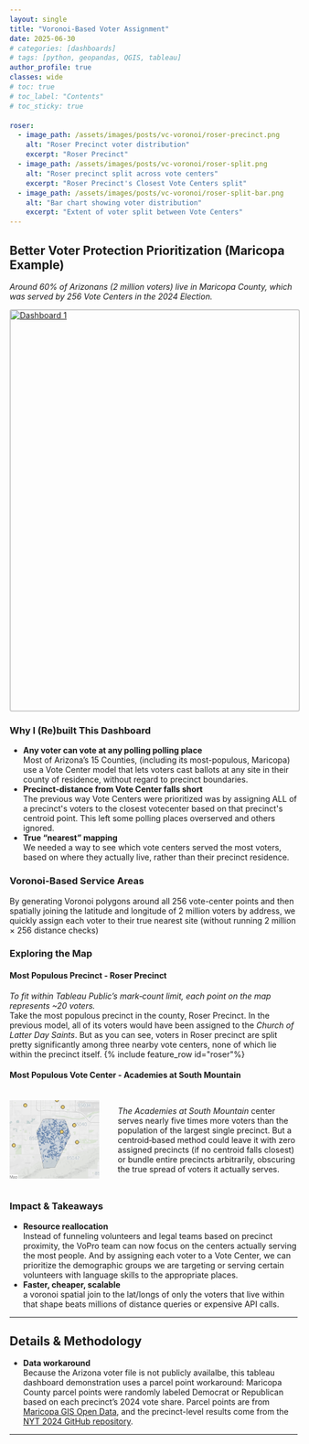 ```yaml
---
layout: single
title: "Voronoi-Based Voter Assignment"
date: 2025-06-30
# categories: [dashboards]
# tags: [python, geopandas, QGIS, tableau]
author_profile: true
classes: wide
# toc: true
# toc_label: "Contents"
# toc_sticky: true

roser:
  - image_path: /assets/images/posts/vc-voronoi/roser-precinct.png
    alt: "Roser Precinct voter distribution"
    excerpt: "Roser Precinct"
  - image_path: /assets/images/posts/vc-voronoi/roser-split.png
    alt: "Roser precinct split across vote centers"
    excerpt: "Roser Precinct's Closest Vote Centers split"
  - image_path: /assets/images/posts/vc-voronoi/roser-split-bar.png
    alt: "Bar chart showing voter distribution"
    excerpt: "Extent of voter split between Vote Centers"
---
```

<style>
.page__content {
  font-size: 0.8rem;
}
</style>

## Better Voter Protection Prioritization (Maricopa Example)
*Around 60% of Arizonans (2 million voters) live in Maricopa County, which was served by 256 Vote Centers in the 2024 Election.*

<div class='tableauPlaceholder' id='viz1750525153359' style='position: relative; width: 100%; height: 700px; overflow: hidden; border: 2px solid #ccc; border-radius: 4px;'>
    <noscript>
      <a href='#'>
        <img alt='Dashboard 1' src='https://public.tableau.com/static/images/Ma/MaricopaCountyPrecinctv_VoteCenterAggregation/Dashboard1_rss.png' style='border: none; width:100%;' />
      </a>
    </noscript>
    <object class='tableauViz' style='display:none; width:100%; height:700px; overflow: hidden;'>
      <param name='host_url' value='https%3A%2F%2Fpublic.tableau.com%2F' />
      <param name='embed_code_version' value='3' />
      <param name='site_root' value='' />
      <param name='name' value='MaricopaCountyPrecinctv_VoteCenterAggregation/Dashboard1' />
      <param name='tabs' value='no' />
      <param name='toolbar' value='yes' />
      <param name='static_image' value='https://public.tableau.com/static/images/Ma/MaricopaCountyPrecinctv_VoteCenterAggregation/Dashboard1/1.png' />
      <param name='animate_transition' value='yes' />
      <param name='display_static_image' value='yes' />
      <param name='display_spinner' value='yes' />
      <param name='display_overlay' value='yes' />
      <param name='display_count' value='yes' />
      <param name='language' value='en-US' />
      <param name='showVizHome' value='no' />
      <param name='scrollbars' value='no' />
    </object>
  </div>
  <script>
    var divElement = document.getElementById('viz1750525153359');
    var vizElement = divElement.getElementsByTagName('object')[0];
    
    vizElement.style.width = '100%';
    vizElement.style.height = '700px';
    
    var scriptElement = document.createElement('script');
    scriptElement.src = 'https://public.tableau.com/javascripts/api/viz_v1.js';
    vizElement.parentNode.insertBefore(scriptElement, vizElement);
  </script>


### Why I (Re)built This Dashboard
- **Any voter can vote at any polling polling place**  
  Most of Arizona’s 15 Counties, (including its most-populous, Maricopa) use a Vote Center model that lets voters cast ballots at any site in their county of residence, without regard to precinct boundaries.
- **Precinct-distance from Vote Center falls short**  
   The previous way Vote Centers were prioritized was by assigning ALL of a precinct's voters to the closest votecenter based on that precinct's centroid point. This left some polling places overserved and others ignored. 
- **True “nearest” mapping**  
  We needed a way to see which vote centers served the most voters, based on where they actually live, rather than their precinct residence.

### Voronoi-Based Service Areas
By generating Voronoi polygons around all 256 vote-center points and then spatially joining the latitude and longitude of 2 million voters by address, we quickly assign each voter to their true nearest site (without running 2 million × 256 distance checks)

### Exploring the Map

#### Most Populous Precinct - Roser Precinct
*To fit within Tableau Public’s mark‐count limit, each point on the map represents ~20 voters.*  
Take the most populous precinct in the county, Roser Precinct. In the previous model, all of its voters would have been assigned to the *Church of Latter Day Saints*. But as you can see, voters in Roser precinct are split pretty significantly among three nearby vote centers, none of which lie within the precinct itself.
{% include feature_row id="roser"%}


<!-- #### Most Populous Vote Center - Academies at South Mountain
*The Academies at South Mountain* center serves nearly five times more voters than the population of the largest single precinct. But a centroid‐based method could leave it with zero assigned precincts (if no centroid falls closest) or bundle entire precincts arbitrarily, obscuring the true spread of voters it actually serves.
![academies-sm.png](/assets/images/posts/vc-voronoi/academies-sm.png)   -->
<h4>Most Populous Vote Center - Academies at South Mountain</h4>
<div style="display: grid; grid-template-columns: 1fr 2fr; gap: 2rem; align-items: center; margin: 2rem 0;">
  <div>
    <img src="/assets/images/posts/vc-voronoi/academies-sm.png" alt="Academies at South Mountain" style="width: 100%; height: auto;">
  </div>
  <div>
    <p><em>The Academies at South Mountain</em> center serves nearly five times more voters than the population of the largest single precinct. But a centroid‐based method could leave it with zero assigned precincts (if no centroid falls closest) or bundle entire precincts arbitrarily, obscuring the true spread of voters it actually serves.</p>
  </div>
</div>

<!-- Add additional screenshots here as needed -->

### Impact & Takeaways
- **Resource reallocation**  
  Instead of funneling volunteers and legal teams based on precinct proximity, the VoPro team can now focus on the centers actually serving the most people. And by assigning each voter to a Vote Center, we can prioritize the demographic groups we are targeting or serving certain volunteers with language skills to the appropriate places. 
- **Faster, cheaper, scalable**  
  a voronoi spatial join to the lat/longs of only the voters that live within that shape beats millions of distance queries or expensive API calls.

---

## Details & Methodology

- **Data workaround**  
  Because the Arizona voter file is not publicly availalbe, this tableau dashboard demonstration uses a parcel point workaround: Maricopa County parcel points were randomly labeled Democrat or Republican based on each precinct’s 2024 vote share. Parcel points are from [Maricopa GIS Open Data](https://data-maricopa.opendata.arcgis.com/datasets/dbf139379db946e1b10a2f15672c142d/about), and the precinct-level results come from the [NYT 2024 GitHub repository](https://github.com/nytimes/presidential-precinct-map-2024).


---


